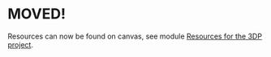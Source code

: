 # MOVED!

Resources can now be found on canvas, see module [Resources for the 3DP project](https://canvas.education.lu.se/courses/37285#271900).
